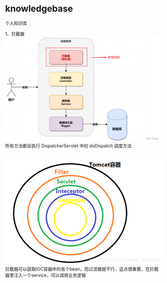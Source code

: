 # knowledgebase
个人知识库

1、拦截器
![img.png](img.png)
所有⽅法都会执⾏ DispatcherServlet 中的 doDispatch 调度⽅法

![img_1.png](img_1.png)
拦截器可以获取IOC容器中的各个bean，而过滤器就不行，这点很重要，在拦截器里注入一个service，可以调用业务逻辑